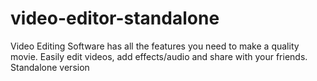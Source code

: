 # video-editor-standalone
Video Editing Software has all the features you need to make a quality movie. Easily edit videos, add effects/audio and share with your friends. Standalone version
